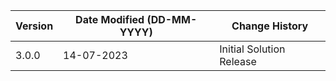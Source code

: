 | **Version** | **Date Modified (DD-MM-YYYY)** | **Change History**                          |
|-------------|--------------------------------|---------------------------------------------|
| 3.0.0       |     14-07-2023                 | Initial Solution Release                     |
